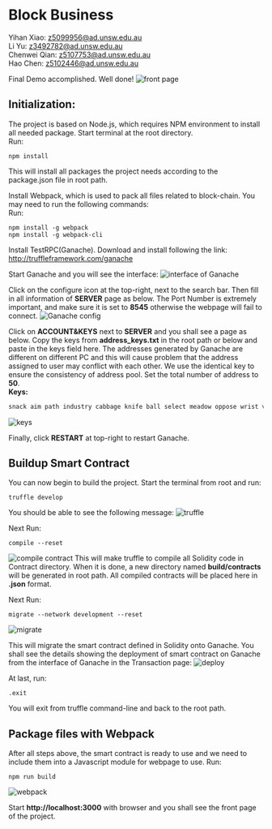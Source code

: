 # Block Business

Yihan Xiao:   z5099956@ad.unsw.edu.au  
Li Yu:        z3492782@ad.unsw.edu.au  
Chenwei Qian: z5107753@ad.unsw.edu.au  
Hao Chen:     z5102446@ad.unsw.edu.au

Final Demo accomplished. Well done!
![front page](https://github.com/Yikhan/ImageHost/blob/master/Block%20Business/FrontPage.png?raw=true)

## Initialization:
The project is based on Node.js, which requires NPM environment to install all needed package. Start terminal at the root directory.   
Run:

``` command
npm install
```

	
This will install all packages the project needs according to the package.json file in root path.

Install Webpack, which is used to pack all files related to block-chain.
You may need to run the following commands:  
Run:

``` command
npm install -g webpack
npm install -g webpack-cli
```

Install TestRPC(Ganache). Download and install following the link:  
http://truffleframework.com/ganache  

Start Ganache and you will see the interface:
![interface of Ganache](https://github.com/Yikhan/ImageHost/blob/master/Block%20Business/interface%20of%20Ganache.png?raw=true)

Click on the configure icon at the top-right, next to the search bar. Then fill in all information of **SERVER** page as below. The Port Number is extremely important, and make sure it is set to **8545** otherwise the webpage will fail to connect.
![Ganache config](https://github.com/Yikhan/ImageHost/blob/master/Block%20Business/Ganache%20config.png?raw=true)

Click on **ACCOUNT&KEYS** next to **SERVER** and you shall see a page as below. Copy the keys from **address_keys.txt** in the root path or below and paste in the keys field here. The addresses generated by Ganache are different on different PC and this will cause problem that the address assigned to user may conflict with each other. We use the identical key to ensure the consistency of address pool. Set the total number of address to **50**.  
**Keys:**

``` txt
snack aim path industry cabbage knife ball select meadow oppose wrist vote
```

![keys](https://github.com/Yikhan/ImageHost/blob/master/Block%20Business/Ganache%20Key.png?raw=true)

Finally, click **RESTART** at top-right to restart Ganache.

## Buildup Smart Contract

You can now begin to build the project. Start the terminal from root and run:

``` command 
truffle develop
```

You should be able to see the following message:
![truffle](https://github.com/Yikhan/ImageHost/blob/master/Block%20Business/truffle.png?raw=true)

Next Run: 

``` truffle
compile --reset
```
![compile contract](https://github.com/Yikhan/ImageHost/blob/master/Block%20Business/compile%20Solidity.png?raw=true)
This will make truffle to compile all Solidity code in Contract directory. When it is done, a new directory named **build/contracts** will be generated in root path. All compiled contracts will be placed here in **.json** format.

Next Run: 

``` truffle
migrate --network development --reset
```
![migrate](https://github.com/Yikhan/ImageHost/blob/master/Block%20Business/migrate.png?raw=true)

This will migrate the smart contract defined in Solidity onto Ganache. 
You shall see the details showing the deployment of smart contract on Ganache from the interface of Ganache in the Transaction page:
![deploy](https://github.com/Yikhan/ImageHost/blob/master/Block%20Business/Deploy.png?raw=true)

At last, run:

``` truffle
.exit
```

You will exit from truffle command-line and back to the root path.

## Package files with Webpack

After all steps above, the smart contract is ready to use and we need to include them into a Javascript module for webpage to use.
Run:

``` command
npm run build
```
![webpack](https://github.com/Yikhan/ImageHost/blob/master/Block%20Business/webpack.png?raw=true)

 Start **http://localhost:3000** with browser and you shall see the front page of the project.
